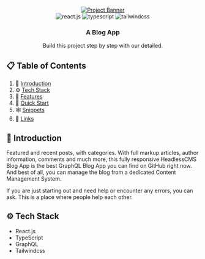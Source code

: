 <div align="center">
  <br />
    <a href="https://react-blog-dev.vercel.app" target="_blank">
      <img src="https://i.ibb.co/SwhRrtj/react-blog.png" alt="Project Banner" border="0">
    </a>
  <br />

  <div>
    <img src="https://img.shields.io/badge/-React_JS-black?style=for-the-badge&logoColor=white&logo=react&color=61DAFB" alt="react.js" />
    <img src="https://img.shields.io/badge/-TypeScript-black?style=for-the-badge&logoColor=white&logo=typescript&color=3178C6" alt="typescript" />
    <img src="https://img.shields.io/badge/-Tailwind_CSS-black?style=for-the-badge&logoColor=white&logo=tailwindcss&color=06B6D4" alt="tailwindcss" />
  </div>

  <h3 align="center">A Blog App</h3>

   <div align="center">
     Build this project step by step with our detailed.
    </div>
</div>

## 📋 <a name="table">Table of Contents</a>

1. 🤖 [Introduction](#introduction)
2. ⚙️ [Tech Stack](#tech-stack)
3. 🔋 [Features](#features)
4. 🤸 [Quick Start](#quick-start)
5. 🕸️ [Snippets](#snippets)
6. 🔗 [Links](#links)

## <a name="introduction">🤖 Introduction</a>

Featured and recent posts, with categories. With full markup articles, author information, comments and much more, this fully responsive HeadlessCMS Blog App is the best GraphQL Blog App you can find on GitHub right now. And best of all, you can manage the blog from a dedicated Content Management System.

If you are just starting out and need help or encounter any errors, you can ask. This is a place where people help each other.

## <a name="tech-stack">⚙️ Tech Stack</a>

- React.js
- TypeScript
- GraphQL
- Tailwindcss


